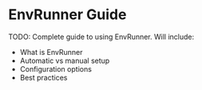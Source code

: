 # EnvRunner Guide

TODO: Complete guide to using EnvRunner. Will include:
- What is EnvRunner
- Automatic vs manual setup
- Configuration options
- Best practices
